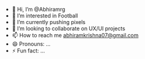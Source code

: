 - 👋 Hi, I’m @Abhiramrg
- 👀 I’m interested in Football
- 🌱 I’m currently pushing pixels
- 💞️ I’m looking to collaborate on UX/UI projects
- 📫 How to reach me abhiramkrishna07@gmail.com
- 😄 Pronouns: ...
- ⚡ Fun fact: ...

<!---
Abhiramrg/Abhiramrg is a ✨ special ✨ repository because its `README.md` (this file) appears on your GitHub profile.
You can click the Preview link to take a look at your changes.
--->
